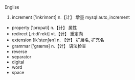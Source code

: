 Englise

1. increment	['inkrimәnt]	n.【计】 增量 mysql auto_increment
* property		['prɒpәti]		n.【计】 属性
* redirect		[,ri:di'rekt]	vt.【计】 重定向
* extension		[ik'stenʃәn]	n. 【计】 扩展名, 扩充名
* grammar		['græmә]		n.【计】 语法检查
* reverse
* separator
* digital
* word
* space
